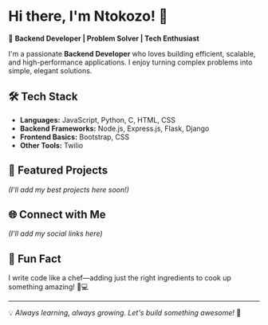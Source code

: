 # Hi there, I'm Ntokozo! 👋

🚀 **Backend Developer | Problem Solver | Tech Enthusiast**

I'm a passionate **Backend Developer** who loves building efficient, scalable, and high-performance applications. I enjoy turning complex problems into simple, elegant solutions. 

## 🛠 Tech Stack
- **Languages:** JavaScript, Python, C, HTML, CSS  
- **Backend Frameworks:** Node.js, Express.js, Flask, Django  
- **Frontend Basics:** Bootstrap, CSS  
- **Other Tools:** Twilio  

## 📌 Featured Projects
_(I'll add my best projects here soon!)_

## 🌐 Connect with Me
_(I'll add my social links here)_

## 🎉 Fun Fact
I write code like a chef—adding just the right ingredients to cook up something amazing! 🍳💻

---
💡 *Always learning, always growing. Let's build something awesome!* 🚀
